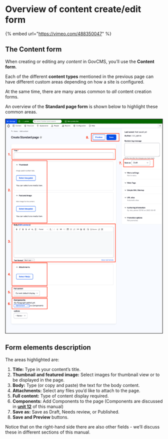 # Overview of content create/edit form

{% embed url="https://vimeo.com/488350047" %}

## The Content form

When creating or editing any _content_ in GovCMS, you’ll use the **Content form**.

Each of the different **content types** mentioned in the previous page can have different custom areas depending on how a site is configured. 

At the same time, there are many areas common to _all_ content creation forms. 

An overview of the **Standard page form** is shown below to highlight these common areas.

![Image of Standard page form](../.gitbook/assets/Unit-2-Standard-Page-Whole-Page.png)

## Form elements description

The areas highlighted are:

1. **Title:** Type in your content’s title.
2. **Thumbnail and featured image:** Select images for thumbnail view or to be displayed in the page.
3. **Body:** Type \(or copy and paste\) the text for the body content.
4. **Attachments:** Select any files you’d like to attach to the page.
5. **Full content:** Type of content display required.
6. **Components:** Add Components to the page \(Components are discussed in **[unit 12](https://salsa-digital.gitbook.io/govcms-content-administration/unit-12-advanced-content-editing/using-components-for-rich-layout-options)** of this manual\)
7. **Save as:** Save as Draft, Needs review, or Published.
8. **Save and Preview** buttons.

Notice that on the right-hand side there are also other fields - we’ll discuss these in different sections of this manual.
